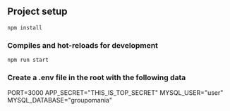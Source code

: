 ## Project setup
```
npm install
```

### Compiles and hot-reloads for development
```
npm run start
```

### Create a .env file in the root with the following data
PORT=3000
APP_SECRET="THIS_IS_TOP_SECRET"
MYSQL_USER="user"
MYSQL_DATABASE="groupomania"